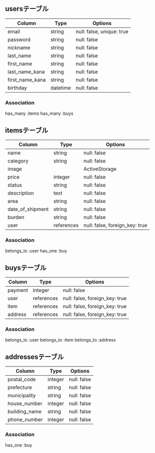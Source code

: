 ## usersテーブル

| Column          | Type     | Options                   |
| --------------- | -------- | ------------------------- |
| email           | string   | null: false, unique: true |
| password        | string   | null: false               |
| nickname        | string   | null: false               |
| last_name       | string   | null: false               |
| first_name      | string   | null: false               |
| last_name_kana  | string   | null: false               |
| first_name_kana | string   | null: false               |
| birthday        | datetime | null: false               |

### Association
has_many :items
has_many :buys

## itemsテーブル

| Column           | Type       | Options                        |
| ---------------- | ---------- | ------------------------------ |
| name             | string     | null: false                    |
| category         | string     | null: false                    |
| image            |            | ActiveStorage                  |
| price            | integer    | null: false                    |
| status           | string     | null: false                    |
| description      | text       | null: false                    |
| area             | string     | null: false                    |
| date_of_shipment | string     | null: false                    |
| burden           | string     | null: false                    |
| user             | references | null: false, foreign_key: true |

### Association
belongs_to :user
has_one    :buy

## buysテーブル

| Column  | Type       | Options                        |
| ------- | ---------- | ------------------------------ |
| payment | integer    | null: false                    |
| user    | references | null: false, foreign_key: true |
| item    | references | null: false, foreign_key: true |
| address | references | null: false, foreign_key: true |

### Association
belongs_to :user
belongs_to :item
belongs_to :address

## addressesテーブル

| Column           | Type       | Options     |
| ---------------- | ---------- | ----------- |
| postal_code      | integer    | null: false |
| prefecture       | string     | null: false |
| municipality     | string     | null: false |
| house_number     | integer    | null: false |
| building_name    | string     | null: false |
| phone_number     | integer    | null: false |

### Association
has_one :buy
